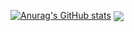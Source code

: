 [![Anurag's GitHub stats](https://github-readme-stats.vercel.app/api?username=codergautam&theme=dark)](https://github.com/anuraghazra/github-readme-stats)
<img align="center" src="https://github-readme-stats.vercel.app/api/top-langs/?username=codergautam&count_private=true&langs_count=7&hide=html&exclude_repo=alarmclock-esp,aosp-calculator,sway,ESP8266_RTOS_SDK,DefinitelyTyped,laboratory,dotfiles&layout=compact" />
